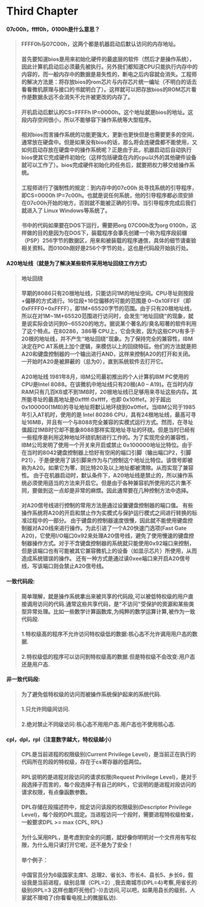 # Third Chapter

#### 07c00h，ffff0h，0100h是什么意思？

> #### FFFF0h与07C00h，这两个都是机器启动后默认访问的内存地址。
>
> #### 首先要知道bios是用来初始化硬件的最底层的软件（然后才是操作系统），因此计算机启动后必须最先被执行。另外我们都知道CPU只能执行内存中的内容的，而一般内存中的数据是易失性的，断电之后内容就会消失。工程师的解决方法是：将存放bios的rom芯片与内存芯片统一编址（不明白的话去看看微机原理与接口的书就明白了）。这样就可以把存放bios的ROM芯片看作是数据永远不会消失不允许被更改的内存了。
>
> #### 开机启动后默认的CS=FFFFh  IP=0000h。这个地址就是bios的地址。这段内存空间很小，所以不能够容下操作系统等大型程序。
>
> #### 相对bios而言操作系统的功能更强大，更新也更快但是也需要更多的空间，通常放在硬盘中。但是如果没有bios的话，那么将会连硬盘都不能使用，又如何启动存放在硬盘中的操作系统呢？正是由于此，机器启动后自动执行bios使其它完成硬件初始化（这样包括硬盘在内的cpu以外的其他硬件设备就可以工作了）。bios完成硬件初始化的任务后，就要把权力移交给操作系统。
>
> #### 工程师进行了强制性的规定：到内存中的07c00h 处寻找系统的引导程序，即CS=0000h IP=7c00h。也就是说任何系统，他的引导程序都必须安排在07c00h开始的地方，否则就不能被正确的引导。当引导程序完成后我们就进入了 Linux Windows等系统了。
>
> #### 书中的代码如果要在DOS下运行，需要把org 07C00h改为org 0100h，这样做的目的是因为在DOS下，装载程序会事先创建一个称为程序段前缀（PSP）256字节的数据区，用来和被装载的程序通信，具体的细节请查验相关资料。而0100h刚好是256个字节的处，这也是代码段开始执行处。

#### A20地址线（就是为了解决某些软件采用地址回绕工作方式）

> #### 地址回绕
>
> #### 早期的8086只有20根地址线，只能访问1M的地址空间。CPU寻址则按段+偏移的方式进行。16位段+16位偏移的可能的范围是 0~0x10FFEF（即0xFFFF0+0xFFFF），即1M+65520字节的范围。由于只有20根地址线，所以在对1M~1M+65520范围进行访问时，会发生“地址回绕”的现象，就是说实际会访问到0~65520的地方。据说某个著名的/臭名昭著的软件利用了这个特点。在80286，386等 CPU上，它会失败，因为这些CPU有多于20根的地址线，并不产生“地址回绕”现象。为了保持完全的兼容性，IBM决定在PC AT系统上加个逻辑，来模仿以上的回绕特征。他们的方法就是把A20和键盘控制器的一个输出进行AND，这样来控制A20的打开和关闭。一开始时A20是被屏蔽的（总为0），直到系统软件去打开它。
>
> #### A20地址线       1981年8月，IBM公司最初推出的个人计算机IBM PC使用的CPU是Intel 8088。在该微机中地址线只有20根\(A0 – A19\)。在当时内存RAM只有几百KB或不到1MB时，20根地址线已足够用来寻址这些内存。其所能寻址的最高地址是0xffff:0xffff，也即 0x10ffef。对于超出0x100000\(1MB\)的寻址地址将默认地环绕到0x0ffef。当IBM公司于1985年引入AT机时，使用的是 Intel 80286 CPU，具有24根地址线，最高可寻址16MB，并且有一个与8088完全兼容的实模式运行方式。然而，在寻址值超过1MB时它却不能象8088那样实现地址寻址的环绕。但是当时已经有一些程序是利用这种地址环绕机制进行工作的。为了实现完全的兼容性，IBM公司发明了使用一个开关来开启或禁止 0x100000地址比特位。由于在当时的8042键盘控制器上恰好有空闲的端口引脚（输出端口P2，引脚P21），于是便使用了该引脚来作为与门控制这个地址比特位。该信号即被称为A20。如果它为零，则比特20及以上地址都被清除。从而实现了兼容性。        由于在机器启动时，默认条件下，A20地址线是禁止的，所以操作系统必须使用适当的方法来开启它。但是由于各种兼容机所使用的芯片集不同，要做到这一点却是非常的麻烦。因此通常要在几种控制方法中选择。
>
> #### 对A20信号线进行控制的常用方法是通过设置键盘控制器的端口值。 有些操作系统将A20的开启和禁止作为实模式与保护运行模式之间进行转换的标准过程中的一部分。       由于键盘的控制器速度很慢，因此就不能使用键盘控制器对A20线来进行操作。为此引进了一个A20快速门选项\(Fast Gate A20\)，它使用I/O端口0x92来处理A20信号线，避免了使用慢速的键盘控制器操作方式。对于不含键盘控制器的系统就只能使用0x92端口来控制，但是该端口也有可能被其它兼容微机上的设备（如显示芯片）所使用，从而造成系统错误的操作。         还有一种方式是通过读0xee端口来开启A20信号线，写该端口则会禁止A20信号线。

#### 一致代码段:

> #### 简单理解，就是操作系统拿出来被共享的代码段,可以被低特权级的用户直接调用访问的代码.通常这些共享代码，是"不访问"受保护的资源和某些类型异常处理。比如一些数学计算函数库,为纯粹的数学运算计算,被作为一致代码段.
>
> #### 1.特权级高的程序不允许访问特权级低的数据:核心态不允许调用用户态的数据.
>
> #### 2.特权级低的程序可以访问到特权级高的数据.但是特权级不会改变:用户态还是用户态.

#### 非一致代码段:

> #### 为了避免低特权级的访问而被操作系统保护起来的系统代码.
>
> #### 1.只允许同级间访问.
>
> #### 2.绝对禁止不同级访问:核心态不用用户态.用户态也不使用核心态.

#### cpl，dpl，rpl（注意数字越大，特权级越小）

> #### **CPL**是当前进程的权限级别\(**Current Privilege Level**\)，是当前正在执行的代码所在的段的特权级，存在于cs寄存器的低两位。
>
> #### **RPL**说明的是进程对段访问的请求权限\(**Request Privilege Level**\)，是对于段选择子而言的，每个段选择子有自己的RPL，它说明的是进程对段访问的请求权限，有点像函数参数。
>
> #### **DPL**存储在段描述符中，规定访问该段的权限级别\(**Descriptor Privilege Level**\)，每个段的DPL固定。当进程访问一个段时，需要进程特权级检查，一般要求**DPL &gt;= max {CPL, RPL}**
>
> #### **为什么采用RPL，是考虑到安全的问题，就好像你明明对一个文件用有写权限，为什么用只读打开它呢，还不是为了安全！**
>
> #### 举个例子：
>
> #### **中国官员分为6级国家主席1、总理2、省长3、市长4、县长5、乡长6，假设我是当前进程，级别总理（CPL=2）,我去南城市\(DPL=4\)考察,用省长的级别\(RPL=3 这样也能吓死他们:-\)\)去访问,可以吧，如果用县长的级别，人家就不理咱了\(你看看电视上的微服私访\).**



